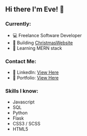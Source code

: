 ## Hi there I'm Eve! 👋

### Currently:
- 💻 Freelance Software Developer
- 🔨 Building <a href="https://christmas-website-evealexis-projects.vercel.app/">ChristmasWebsite</a>
- 🌱 Learning MERN stack

### Contact Me:
- 👤 LinkedIn: <a href="http://linkedin.com/in/evealex">View Here</a>
- 📌 Portfolio: <a href="http://evealexis.github.io/">View Here</a>

### Skills I know:
- Javascript
- SQL
- Python
- Flask
- CSS3 / SCSS
- HTML5
